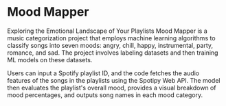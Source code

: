 # Mood Mapper
Exploring the Emotional Landscape of Your Playlists
Mood Mapper is a music categorization project that employs machine learning algorithms to classify songs into seven moods: angry, chill, happy, instrumental, party, romance, and sad. The project involves labeling datasets and then training ML models on these datasets.

Users can input a Spotify playlist ID, and the code fetches the audio features of the songs in the playlists using the Spotipy Web API. The model then evaluates the playlist's overall mood, provides a visual breakdown of mood percentages, and outputs song names in each mood category.
